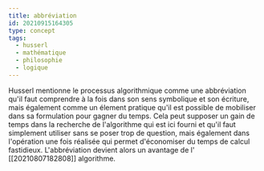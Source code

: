 ```yaml
---
title: abbréviation
id: 20210915164305
type: concept
tags:
  - husserl
  - mathématique
  - philosophie
  - logique
---
```


Husserl mentionne le processus algorithmique comme une abbréviation qu'il faut comprendre à la fois dans son sens symbolique et son écriture, mais également comme un élement pratique qu'il est possible de mobiliser dans sa formulation pour gagner du temps.
Cela peut supposer un gain de temps dans la recherche de l'algorithme qui est ici fourni et qu'il faut simplement utiliser sans se poser trop de question, mais également dans l'opération une fois réalisée qui permet d'économiser du temps de calcul fastidieux.
L'abbréviation devient alors un avantage de l' [[20210807182808]] algorithme.